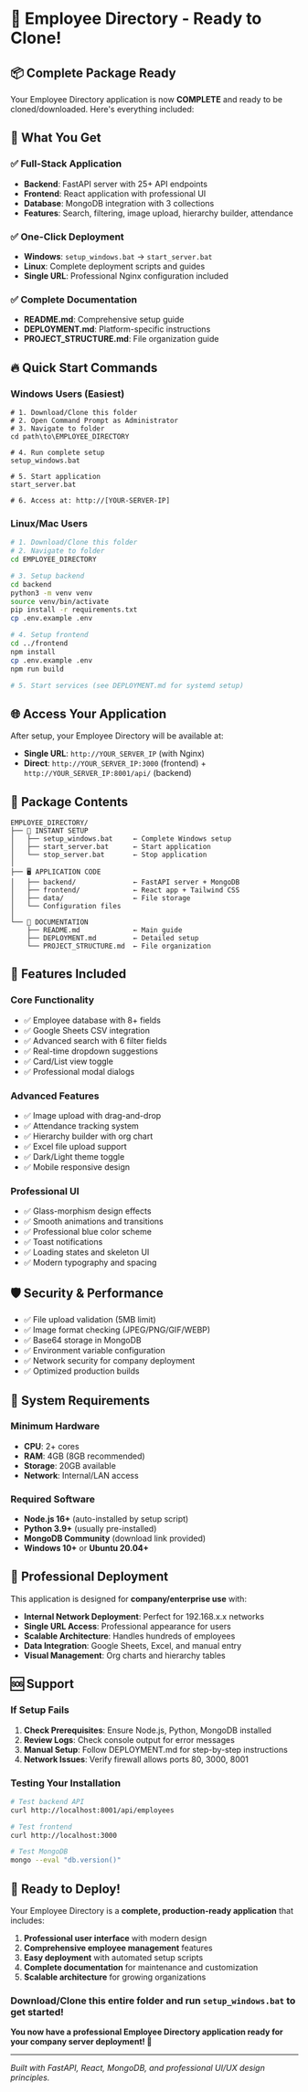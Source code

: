 # 🚀 Employee Directory - Ready to Clone!

## 📦 Complete Package Ready

Your Employee Directory application is now **COMPLETE** and ready to be cloned/downloaded. Here's everything included:

## 🎯 What You Get

### ✅ Full-Stack Application
- **Backend**: FastAPI server with 25+ API endpoints
- **Frontend**: React application with professional UI
- **Database**: MongoDB integration with 3 collections
- **Features**: Search, filtering, image upload, hierarchy builder, attendance

### ✅ One-Click Deployment
- **Windows**: `setup_windows.bat` → `start_server.bat`
- **Linux**: Complete deployment scripts and guides
- **Single URL**: Professional Nginx configuration included

### ✅ Complete Documentation
- **README.md**: Comprehensive setup guide
- **DEPLOYMENT.md**: Platform-specific instructions
- **PROJECT_STRUCTURE.md**: File organization guide

## 🔥 Quick Start Commands

### Windows Users (Easiest)
```batch
# 1. Download/Clone this folder
# 2. Open Command Prompt as Administrator
# 3. Navigate to folder
cd path\to\EMPLOYEE_DIRECTORY

# 4. Run complete setup
setup_windows.bat

# 5. Start application
start_server.bat

# 6. Access at: http://[YOUR-SERVER-IP]
```

### Linux/Mac Users
```bash
# 1. Download/Clone this folder
# 2. Navigate to folder
cd EMPLOYEE_DIRECTORY

# 3. Setup backend
cd backend
python3 -m venv venv
source venv/bin/activate
pip install -r requirements.txt
cp .env.example .env

# 4. Setup frontend
cd ../frontend
npm install
cp .env.example .env
npm run build

# 5. Start services (see DEPLOYMENT.md for systemd setup)
```

## 🌐 Access Your Application

After setup, your Employee Directory will be available at:
- **Single URL**: `http://YOUR_SERVER_IP` (with Nginx)
- **Direct**: `http://YOUR_SERVER_IP:3000` (frontend) + `http://YOUR_SERVER_IP:8001/api/` (backend)

## 📁 Package Contents

```
EMPLOYEE_DIRECTORY/
├── 🚀 INSTANT SETUP
│   ├── setup_windows.bat     ← Complete Windows setup
│   ├── start_server.bat      ← Start application
│   └── stop_server.bat       ← Stop application
│
├── 🖥️ APPLICATION CODE
│   ├── backend/              ← FastAPI server + MongoDB
│   ├── frontend/             ← React app + Tailwind CSS
│   ├── data/                 ← File storage
│   └── Configuration files
│
└── 📖 DOCUMENTATION
    ├── README.md             ← Main guide
    ├── DEPLOYMENT.md         ← Detailed setup
    └── PROJECT_STRUCTURE.md  ← File organization
```

## 🎨 Features Included

### Core Functionality
- ✅ Employee database with 8+ fields
- ✅ Google Sheets CSV integration
- ✅ Advanced search with 6 filter fields
- ✅ Real-time dropdown suggestions
- ✅ Card/List view toggle
- ✅ Professional modal dialogs

### Advanced Features  
- ✅ Image upload with drag-and-drop
- ✅ Attendance tracking system
- ✅ Hierarchy builder with org chart
- ✅ Excel file upload support
- ✅ Dark/Light theme toggle
- ✅ Mobile responsive design

### Professional UI
- ✅ Glass-morphism design effects
- ✅ Smooth animations and transitions  
- ✅ Professional blue color scheme
- ✅ Toast notifications
- ✅ Loading states and skeleton UI
- ✅ Modern typography and spacing

## 🛡️ Security & Performance

- ✅ File upload validation (5MB limit)
- ✅ Image format checking (JPEG/PNG/GIF/WEBP)
- ✅ Base64 storage in MongoDB
- ✅ Environment variable configuration
- ✅ Network security for company deployment
- ✅ Optimized production builds

## 🔧 System Requirements

### Minimum Hardware
- **CPU**: 2+ cores
- **RAM**: 4GB (8GB recommended)
- **Storage**: 20GB available
- **Network**: Internal/LAN access

### Required Software
- **Node.js 16+** (auto-installed by setup script)
- **Python 3.9+** (usually pre-installed)
- **MongoDB Community** (download link provided)
- **Windows 10+** or **Ubuntu 20.04+**

## 🌟 Professional Deployment

This application is designed for **company/enterprise use** with:

- **Internal Network Deployment**: Perfect for 192.168.x.x networks
- **Single URL Access**: Professional appearance for users
- **Scalable Architecture**: Handles hundreds of employees
- **Data Integration**: Google Sheets, Excel, and manual entry
- **Visual Management**: Org charts and hierarchy tables

## 🆘 Support

### If Setup Fails
1. **Check Prerequisites**: Ensure Node.js, Python, MongoDB installed
2. **Review Logs**: Check console output for error messages
3. **Manual Setup**: Follow DEPLOYMENT.md for step-by-step instructions
4. **Network Issues**: Verify firewall allows ports 80, 3000, 8001

### Testing Your Installation
```bash
# Test backend API
curl http://localhost:8001/api/employees

# Test frontend
curl http://localhost:3000

# Test MongoDB
mongo --eval "db.version()"
```

## 🎉 Ready to Deploy!

Your Employee Directory is a **complete, production-ready application** that includes:

1. **Professional user interface** with modern design
2. **Comprehensive employee management** features  
3. **Easy deployment** with automated setup scripts
4. **Complete documentation** for maintenance and customization
5. **Scalable architecture** for growing organizations

### Download/Clone this entire folder and run `setup_windows.bat` to get started! 

**You now have a professional Employee Directory application ready for your company server deployment! 🚀**

---

*Built with FastAPI, React, MongoDB, and professional UI/UX design principles.*